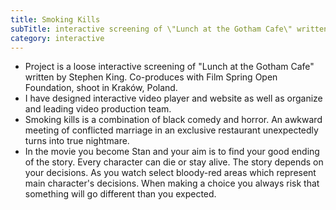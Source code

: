 ```yaml
---
title: Smoking Kills
subTitle: interactive screening of \"Lunch at the Gotham Cafe\" written by Stephen King
category: interactive
---
```


- Project is a loose interactive screening of \"Lunch at the Gotham Cafe\" written by Stephen King. Co-produces with Film Spring Open Foundation, shoot in Kraków, Poland.
- I have designed interactive video player and website as well as organize and leading video production team.
- Smoking kills is a combination of black comedy and horror. An awkward meeting of conflicted marriage in an exclusive restaurant unexpectedly turns into true nightmare.
- In the movie you become Stan and your aim is to find your good ending of the story. Every character can die or stay alive. The story depends on your decisions. As you watch select bloody-red areas which represent main character's decisions. When making a choice you always risk that something will go different than you expected.
